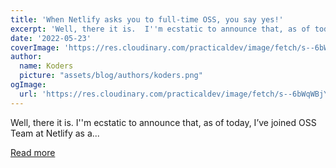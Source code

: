 ```yaml
---
title: 'When Netlify asks you to full-time OSS, you say yes!'
excerpt: 'Well, there it is.  I''m ecstatic to announce that, as of today, I’ve joined OSS Team at Netlify as a...'
date: '2022-05-23'
coverImage: 'https://res.cloudinary.com/practicaldev/image/fetch/s--6bWqWBjY--/c_imagga_scale,f_auto,fl_progressive,h_420,q_auto,w_1000/https://dev-to-uploads.s3.amazonaws.com/uploads/articles/rv0t454dtao7ml73xeu9.jpeg'
author:
  name: Koders
  picture: "assets/blog/authors/koders.png"
ogImage:
  url: 'https://res.cloudinary.com/practicaldev/image/fetch/s--6bWqWBjY--/c_imagga_scale,f_auto,fl_progressive,h_420,q_auto,w_1000/https://dev-to-uploads.s3.amazonaws.com/uploads/articles/rv0t454dtao7ml73xeu9.jpeg'
---
```


Well, there it is.  I''m ecstatic to announce that, as of today, I’ve joined OSS Team at Netlify as a...

[Read more](https://dev.to/ryansolid/when-netlify-asks-you-to-full-time-oss-you-say-yes-5ccf)
